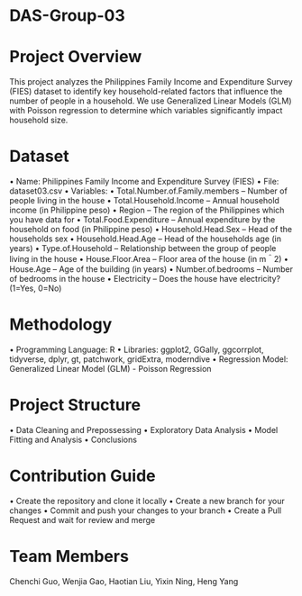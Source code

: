 # DAS-Group-03
# Project Overview
This project analyzes the Philippines Family Income and Expenditure Survey (FIES) dataset to identify key household-related factors that influence the number of people in a household. We use Generalized Linear Models (GLM) with Poisson regression to determine which variables significantly impact household size.
# Dataset
• Name: Philippines Family Income and Expenditure Survey (FIES)
• File: dataset03.csv
• Variables:
 • Total.Number.of.Family.members – Number of people living in the house
 • Total.Household.Income – Annual household income (in Philippine peso)
 • Region – The region of the Philippines which you have data for
 • Total.Food.Expenditure – Annual expenditure by the household on food (in Philippine peso)
 • Household.Head.Sex – Head of the households sex
 • Household.Head.Age – Head of the households age (in years)
 • Type.of.Household – Relationship between the group of people living in the house
 • House.Floor.Area – Floor area of the house (in m＾2)
 • House.Age – Age of the building (in years)
 • Number.of.bedrooms – Number of bedrooms in the house
 • Electricity – Does the house have electricity? (1=Yes, 0=No)
# Methodology
•	Programming Language: R
•	Libraries: ggplot2, GGally, ggcorrplot, tidyverse, dplyr, gt, patchwork, gridExtra, moderndive
•	Regression Model: Generalized Linear Model (GLM) - Poisson Regression
# Project Structure
• Data Cleaning and Prepossessing
• Exploratory Data Analysis
• Model Fitting and Analysis
• Conclusions
# Contribution Guide
• Create the repository and clone it locally
• Create a new branch for your changes
• Commit and push your changes to your branch
• Create a Pull Request and wait for review and merge
# Team Members
Chenchi Guo, Wenjia Gao, Haotian Liu, Yixin Ning, Heng Yang
